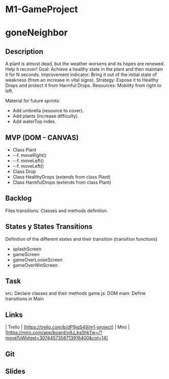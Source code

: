 # M1-GameProject
# goneNeighbor

## Description
A plant is almost dead, but the weather worsens and its hopes are renewed. Help it recover!
Goal: Achieve a healthy state in the plant and then maintain it for N seconds.
Improvement indicator: Bring it out of the initial state of weakness (from an increase in vital signs).
Strategy: Expose it to Healthy Drops and protect it from Harmful Drops.
Resources: Mobility from right to left.

Material for future sprints:
- Add umbrella (resource to cover).
- Add plants (increase difficulty).
- Add waterTop index.

## MVP (DOM - CANVAS)
- Class Plant
- --f. moveRight()
- --f. moveLeft()
- --f. moveLeft()
- Class Drop
- Class HealthyDrops (extends from class Plant)
- Class HarmfulDrops (extends from class Plant)

## Backlog
Files transitions.
Classes and methods definition.

## States y States Transitions
Definition of the different states and their transition (transition functions)
- splashScreen
- gameScreen
- gameOverLooseScreen
- gameOverWinScreen

## Task
src: Declare classes and their methods
game.js: DOM
main: Define transitions in Main

## Links
| Trello | [https://trello.com/b/dP9jgS49/m1-project]
| Miro | [https://miro.com/app/board/o9J_ks0hkTw=/?moveToWidget=3074457356713916400&cot=14]

## Git


## Slides


